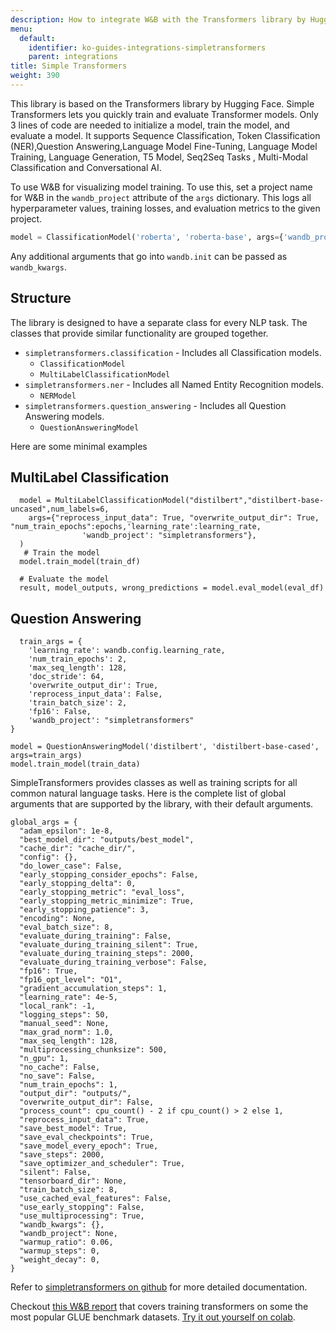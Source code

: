 ```yaml
---
description: How to integrate W&B with the Transformers library by Hugging Face.
menu:
  default:
    identifier: ko-guides-integrations-simpletransformers
    parent: integrations
title: Simple Transformers
weight: 390
---
```


This library is based on the Transformers library by Hugging Face. Simple Transformers lets you quickly train and evaluate Transformer models. Only 3 lines of code are needed to initialize a model, train the model, and evaluate a model. It supports Sequence Classification, Token Classification \(NER\),Question Answering,Language Model Fine-Tuning, Language Model Training, Language Generation, T5 Model, Seq2Seq Tasks , Multi-Modal Classification and Conversational AI.

To use W&B for visualizing model training. To use this, set a project name for W&B in the `wandb_project` attribute of the `args` dictionary. This logs all hyperparameter values, training losses, and evaluation metrics to the given project.

```python
model = ClassificationModel('roberta', 'roberta-base', args={'wandb_project': 'project-name'})
```

Any additional arguments that go into `wandb.init` can be passed as `wandb_kwargs`.

## Structure

The library is designed to have a separate class for every NLP task. The classes that provide similar functionality are grouped together.

* `simpletransformers.classification` - Includes all Classification models.
  * `ClassificationModel`
  * `MultiLabelClassificationModel`
* `simpletransformers.ner` - Includes all Named Entity Recognition models.
  * `NERModel`
* `simpletransformers.question_answering` - Includes all Question Answering models.
  * `QuestionAnsweringModel`

Here are some minimal examples

## MultiLabel Classification

```text
  model = MultiLabelClassificationModel("distilbert","distilbert-base-uncased",num_labels=6,
    args={"reprocess_input_data": True, "overwrite_output_dir": True, "num_train_epochs":epochs,'learning_rate':learning_rate,
                'wandb_project': "simpletransformers"},
  )
   # Train the model
  model.train_model(train_df)

  # Evaluate the model
  result, model_outputs, wrong_predictions = model.eval_model(eval_df)
```

## Question Answering

```text
  train_args = {
    'learning_rate': wandb.config.learning_rate,
    'num_train_epochs': 2,
    'max_seq_length': 128,
    'doc_stride': 64,
    'overwrite_output_dir': True,
    'reprocess_input_data': False,
    'train_batch_size': 2,
    'fp16': False,
    'wandb_project': "simpletransformers"
}

model = QuestionAnsweringModel('distilbert', 'distilbert-base-cased', args=train_args)
model.train_model(train_data)
```


SimpleTransformers provides classes as well as training scripts for all common natural language tasks. Here is the complete list of global arguments that are supported by the library, with their default arguments.

```text
global_args = {
  "adam_epsilon": 1e-8,
  "best_model_dir": "outputs/best_model",
  "cache_dir": "cache_dir/",
  "config": {},
  "do_lower_case": False,
  "early_stopping_consider_epochs": False,
  "early_stopping_delta": 0,
  "early_stopping_metric": "eval_loss",
  "early_stopping_metric_minimize": True,
  "early_stopping_patience": 3,
  "encoding": None,
  "eval_batch_size": 8,
  "evaluate_during_training": False,
  "evaluate_during_training_silent": True,
  "evaluate_during_training_steps": 2000,
  "evaluate_during_training_verbose": False,
  "fp16": True,
  "fp16_opt_level": "O1",
  "gradient_accumulation_steps": 1,
  "learning_rate": 4e-5,
  "local_rank": -1,
  "logging_steps": 50,
  "manual_seed": None,
  "max_grad_norm": 1.0,
  "max_seq_length": 128,
  "multiprocessing_chunksize": 500,
  "n_gpu": 1,
  "no_cache": False,
  "no_save": False,
  "num_train_epochs": 1,
  "output_dir": "outputs/",
  "overwrite_output_dir": False,
  "process_count": cpu_count() - 2 if cpu_count() > 2 else 1,
  "reprocess_input_data": True,
  "save_best_model": True,
  "save_eval_checkpoints": True,
  "save_model_every_epoch": True,
  "save_steps": 2000,
  "save_optimizer_and_scheduler": True,
  "silent": False,
  "tensorboard_dir": None,
  "train_batch_size": 8,
  "use_cached_eval_features": False,
  "use_early_stopping": False,
  "use_multiprocessing": True,
  "wandb_kwargs": {},
  "wandb_project": None,
  "warmup_ratio": 0.06,
  "warmup_steps": 0,
  "weight_decay": 0,
}
```

Refer to [simpletransformers on github](https://github.com/ThilinaRajapakse/simpletransformers) for more detailed documentation.

Checkout [this W&B report](https://app.wandb.ai/cayush/simpletransformers/reports/Using-simpleTransformer-on-common-NLP-applications---Vmlldzo4Njk2NA) that covers training transformers on some the most popular GLUE benchmark datasets. [Try it out yourself on colab](https://colab.research.google.com/drive/1oXROllqMqVvBFcPgTKJRboTq96uWuqSz?usp=sharing).